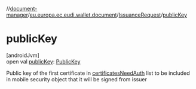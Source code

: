//[document-manager](../../../index.md)/[eu.europa.ec.eudi.wallet.document](../index.md)/[IssuanceRequest](index.md)/[publicKey](public-key.md)

# publicKey

[androidJvm]\
open val [publicKey](public-key.md): [PublicKey](https://developer.android.com/reference/kotlin/java/security/PublicKey.html)

Public key of the first certificate in [certificatesNeedAuth](certificates-need-auth.md) list to be included in mobile security object that it will be signed from issuer
